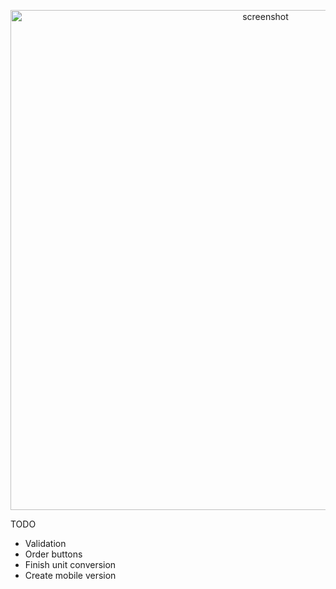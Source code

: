 <p align="center">
    <img src="https://i.ibb.co/L0x1bsd/Screenshot-2020-10-19-at-17-09-42.png" alt="screenshot" width="800" />
</p>

TODO

* Validation 
* Order buttons
* Finish unit conversion
* Create mobile version